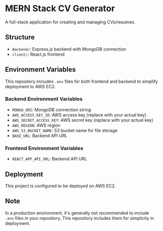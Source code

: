# MERN Stack CV Generator

A full-stack application for creating and managing CVs/resumes.

## Structure

- `Backend/`: Express.js backend with MongoDB connection
- `client/`: React.js frontend

## Environment Variables

This repository includes `.env` files for both frontend and backend to simplify deployment to AWS EC2.

### Backend Environment Variables

- `MONGO_URI`: MongoDB connection string
- `AWS_ACCESS_KEY_ID`: AWS access key (replace with your actual key)
- `AWS_SECRET_ACCESS_KEY`: AWS secret key (replace with your actual key)
- `AWS_REGION`: AWS region
- `AWS_S3_BUCKET_NAME`: S3 bucket name for file storage
- `BASE_URL`: Backend API URL

### Frontend Environment Variables

- `REACT_APP_API_URL`: Backend API URL

## Deployment

This project is configured to be deployed on AWS EC2.

## Note

In a production environment, it's generally not recommended to include `.env` files in your repository. This repository includes them for simplicity in deployment.
